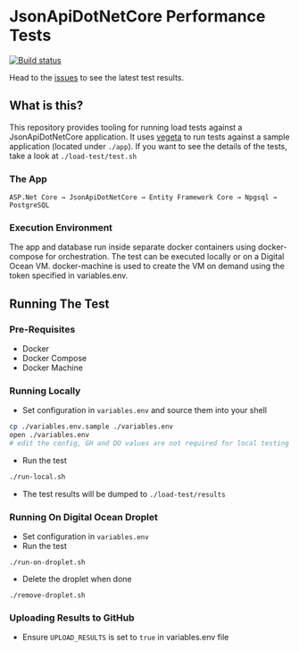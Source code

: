 # JsonApiDotNetCore Performance Tests

[![Build status](https://ci.appveyor.com/api/projects/status/0qxgxdu8inpyp491/branch/master?svg=true)](https://ci.appveyor.com/project/json-api-dotnet/performancereports/branch/master)

Head to the [issues](https://github.com/json-api-dotnet/PerformanceReports/issues)
to see the latest test results.

## What is this?

This repository provides tooling for running load tests against a JsonApiDotNetCore application.
It uses [vegeta](https://github.com/tsenart/vegeta) to run tests against a sample application (located under `./app`).
If you want to see the details of the tests, take a look at `./load-test/test.sh`

### The App

```
ASP.Net Core → JsonApiDotNetCore → Entity Framework Core → Npgsql → PostgreSQL
```

### Execution Environment

The app and database run inside separate docker containers using docker-compose for orchestration.
The test can be executed locally or on a Digital Ocean VM.
docker-machine is used to create the VM on demand using the token specified in variables.env.

## Running The Test

### Pre-Requisites

* Docker
* Docker Compose
* Docker Machine

### Running Locally

- Set configuration in `variables.env` and source them into your shell

```sh
cp ./variables.env.sample ./variables.env
open ./variables.env
# edit the config, GH and DO values are not required for local testing
```

- Run the test

```sh
./run-local.sh
```

- The test results will be dumped to `./load-test/results`

### Running On Digital Ocean Droplet

- Set configuration in `variables.env`
- Run the test

```
./run-on-droplet.sh
```

- Delete the droplet when done

```
./remove-droplet.sh
```

### Uploading Results to GitHub

- Ensure `UPLOAD_RESULTS` is set to `true` in variables.env file

